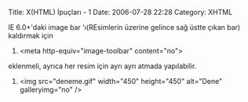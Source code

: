 Title: X(HTML) İpuçları - 1
Date: 2006-07-28 22:28
Category: XHTML

IE 6.0+'daki image bar 'ı(REsimlerin üzerine gelince sağ üstte çıkan
bar) kaldırmak için

1.  \<meta http-equiv="image-toolbar" content="no"\>

eklenmeli, ayrıca her resim için ayrı ayrı atmada yapılabilir.

1.  \<img src="deneme.gif" width="450" height="450" alt="Dene"
    galleryimg="no" /\>

</p>

